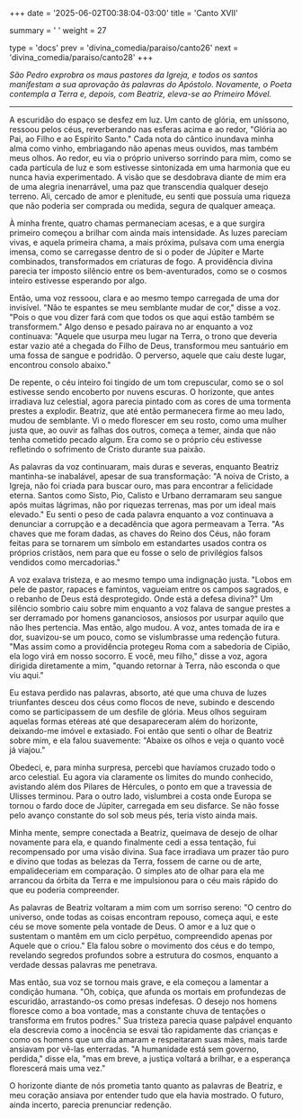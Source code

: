 +++
date = '2025-06-02T00:38:04-03:00'
title = 'Canto XVII'

summary = ' '
weight = 27

type = 'docs'
prev = 'divina_comedia/paraiso/canto26'
next = 'divina_comedia/paraiso/canto28'
+++

_São Pedro exprobra os maus pastores da Igreja, e todos os santos manifestam a sua aprovação às palavras do Apóstolo. Novamente, o Poeta contempla a Terra e, depois, com Beatriz, eleva-se ao Primeiro Móvel._

---

A escuridão do espaço se desfez em luz. Um canto de glória, em uníssono, ressoou pelos céus, reverberando nas esferas acima e ao redor, "Glória ao Pai, ao Filho e ao Espírito Santo." Cada nota do cântico inundava minha alma como vinho, embriagando não apenas meus ouvidos, mas também meus olhos. Ao redor, eu via o próprio universo sorrindo para mim, como se cada partícula de luz e som estivesse sintonizada em uma harmonia que eu nunca havia experimentado. A visão que se desdobrava diante de mim era de uma alegria inenarrável, uma paz que transcendia qualquer desejo terreno. Ali, cercado de amor e plenitude, eu senti que possuía uma riqueza que não poderia ser comprada ou medida, segura de qualquer ameaça.

À minha frente, quatro chamas permaneciam acesas, e a que surgira primeiro começou a brilhar com ainda mais intensidade. As luzes pareciam vivas, e aquela primeira chama, a mais próxima, pulsava com uma energia imensa, como se carregasse dentro de si o poder de Júpiter e Marte combinados, transformados em criaturas de fogo. A providência divina parecia ter imposto silêncio entre os bem-aventurados, como se o cosmos inteiro estivesse esperando por algo.

Então, uma voz ressoou, clara e ao mesmo tempo carregada de uma dor invisível. "Não te espantes se meu semblante mudar de cor," disse a voz. "Pois o que vou dizer fará com que todos os que aqui estão também se transformem." Algo denso e pesado pairava no ar enquanto a voz continuava: "Aquele que usurpa meu lugar na Terra, o trono que deveria estar vazio até a chegada do Filho de Deus, transformou meu santuário em uma fossa de sangue e podridão. O perverso, aquele que caiu deste lugar, encontrou consolo abaixo."

De repente, o céu inteiro foi tingido de um tom crepuscular, como se o sol estivesse sendo encoberto por nuvens escuras. O horizonte, que antes irradiava luz celestial, agora parecia pintado com as cores de uma tormenta prestes a explodir. Beatriz, que até então permanecera firme ao meu lado, mudou de semblante. Vi o medo florescer em seu rosto, como uma mulher justa que, ao ouvir as falhas dos outros, começa a temer, ainda que não tenha cometido pecado algum. Era como se o próprio céu estivesse refletindo o sofrimento de Cristo durante sua paixão.

As palavras da voz continuaram, mais duras e severas, enquanto Beatriz mantinha-se inabalável, apesar de sua transformação: "A noiva de Cristo, a Igreja, não foi criada para buscar ouro, mas para encontrar a felicidade eterna. Santos como Sisto, Pio, Calisto e Urbano derramaram seu sangue após muitas lágrimas, não por riquezas terrenas, mas por um ideal mais elevado." Eu senti o peso de cada palavra enquanto a voz continuava a denunciar a corrupção e a decadência que agora permeavam a Terra. "As chaves que me foram dadas, as chaves do Reino dos Céus, não foram feitas para se tornarem um símbolo em estandartes usados contra os próprios cristãos, nem para que eu fosse o selo de privilégios falsos vendidos como mercadorias."

A voz exalava tristeza, e ao mesmo tempo uma indignação justa. "Lobos em pele de pastor, rapaces e famintos, vagueiam entre os campos sagrados, e o rebanho de Deus está desprotegido. Onde está a defesa divina?" Um silêncio sombrio caiu sobre mim enquanto a voz falava de sangue prestes a ser derramado por homens gananciosos, ansiosos por usurpar aquilo que não lhes pertencia. Mas então, algo mudou. A voz, antes tomada de ira e dor, suavizou-se um pouco, como se vislumbrasse uma redenção futura. "Mas assim como a providência protegeu Roma com a sabedoria de Cipião, ela logo virá em nosso socorro. E você, meu filho," disse a voz, agora dirigida diretamente a mim, "quando retornar à Terra, não esconda o que viu aqui."

Eu estava perdido nas palavras, absorto, até que uma chuva de luzes triunfantes desceu dos céus como flocos de neve, subindo e descendo como se participassem de um desfile de glória. Meus olhos seguiram aquelas formas etéreas até que desapareceram além do horizonte, deixando-me imóvel e extasiado. Foi então que senti o olhar de Beatriz sobre mim, e ela falou suavemente: "Abaixe os olhos e veja o quanto você já viajou."

Obedeci, e, para minha surpresa, percebi que havíamos cruzado todo o arco celestial. Eu agora via claramente os limites do mundo conhecido, avistando além dos Pilares de Hércules, o ponto em que a travessia de Ulisses terminou. Para o outro lado, vislumbrei a costa onde Europa se tornou o fardo doce de Júpiter, carregada em seu disfarce. Se não fosse pelo avanço constante do sol sob meus pés, teria visto ainda mais.

Minha mente, sempre conectada a Beatriz, queimava de desejo de olhar novamente para ela, e quando finalmente cedi a essa tentação, fui recompensado por uma visão divina. Sua face irradiava um prazer tão puro e divino que todas as belezas da Terra, fossem de carne ou de arte, empalideceriam em comparação. O simples ato de olhar para ela me arrancou da órbita da Terra e me impulsionou para o céu mais rápido do que eu poderia compreender.

As palavras de Beatriz voltaram a mim com um sorriso sereno: "O centro do universo, onde todas as coisas encontram repouso, começa aqui, e este céu se move somente pela vontade de Deus. O amor e a luz que o sustentam o mantêm em um ciclo perpétuo, compreendido apenas por Aquele que o criou." Ela falou sobre o movimento dos céus e do tempo, revelando segredos profundos sobre a estrutura do cosmos, enquanto a verdade dessas palavras me penetrava.

Mas então, sua voz se tornou mais grave, e ela começou a lamentar a condição humana. "Oh, cobiça, que afunda os mortais em profundezas de escuridão, arrastando-os como presas indefesas. O desejo nos homens floresce como a boa vontade, mas a constante chuva de tentações o transforma em frutos podres." Sua tristeza parecia quase palpável enquanto ela descrevia como a inocência se esvai tão rapidamente das crianças e como os homens que um dia amaram e respeitaram suas mães, mais tarde ansiavam por vê-las enterradas. "A humanidade está sem governo, perdida," disse ela, "mas em breve, a justiça voltará a brilhar, e a esperança florescerá mais uma vez."

O horizonte diante de nós prometia tanto quanto as palavras de Beatriz, e meu coração ansiava por entender tudo que ela havia mostrado. O futuro, ainda incerto, parecia prenunciar redenção.